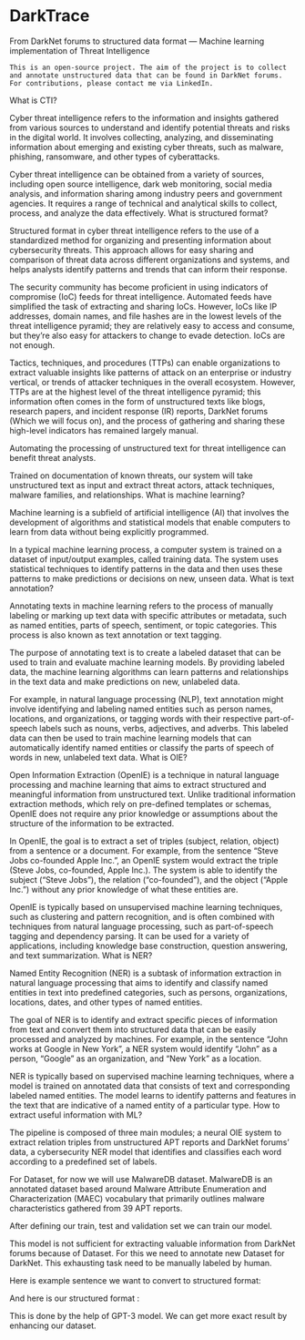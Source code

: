 # DarkTrace
From DarkNet forums to structured data format — Machine learning implementation of Threat Intelligence

    This is an open-source project. The aim of the project is to collect and annotate unstructured data that can be found in DarkNet forums. For contributions, please contact me via LinkedIn.

What is CTI?

Cyber threat intelligence refers to the information and insights gathered from various sources to understand and identify potential threats and risks in the digital world. It involves collecting, analyzing, and disseminating information about emerging and existing cyber threats, such as malware, phishing, ransomware, and other types of cyberattacks.

Cyber threat intelligence can be obtained from a variety of sources, including open source intelligence, dark web monitoring, social media analysis, and information sharing among industry peers and government agencies. It requires a range of technical and analytical skills to collect, process, and analyze the data effectively.
What is structured format?

Structured format in cyber threat intelligence refers to the use of a standardized method for organizing and presenting information about cybersecurity threats. This approach allows for easy sharing and comparison of threat data across different organizations and systems, and helps analysts identify patterns and trends that can inform their response.

The security community has become proficient in using indicators of compromise (IoC) feeds for threat intelligence. Automated feeds have simplified the task of extracting and sharing IoCs. However, IoCs like IP addresses, domain names, and file hashes are in the lowest levels of the threat intelligence pyramid; they are relatively easy to access and consume, but they’re also easy for attackers to change to evade detection. IoCs are not enough.

Tactics, techniques, and procedures (TTPs) can enable organizations to extract valuable insights like patterns of attack on an enterprise or industry vertical, or trends of attacker techniques in the overall ecosystem. However, TTPs are at the highest level of the threat intelligence pyramid; this information often comes in the form of unstructured texts like blogs, research papers, and incident response (IR) reports, DarkNet forums (Which we will focus on), and the process of gathering and sharing these high-level indicators has remained largely manual.

Automating the processing of unstructured text for threat intelligence can benefit threat analysts.

Trained on documentation of known threats, our system will take unstructured text as input and extract threat actors, attack techniques, malware families, and relationships.
What is machine learning?

Machine learning is a subfield of artificial intelligence (AI) that involves the development of algorithms and statistical models that enable computers to learn from data without being explicitly programmed.

In a typical machine learning process, a computer system is trained on a dataset of input/output examples, called training data. The system uses statistical techniques to identify patterns in the data and then uses these patterns to make predictions or decisions on new, unseen data.
What is text annotation?

Annotating texts in machine learning refers to the process of manually labeling or marking up text data with specific attributes or metadata, such as named entities, parts of speech, sentiment, or topic categories. This process is also known as text annotation or text tagging.

The purpose of annotating text is to create a labeled dataset that can be used to train and evaluate machine learning models. By providing labeled data, the machine learning algorithms can learn patterns and relationships in the text data and make predictions on new, unlabeled data.

For example, in natural language processing (NLP), text annotation might involve identifying and labeling named entities such as person names, locations, and organizations, or tagging words with their respective part-of-speech labels such as nouns, verbs, adjectives, and adverbs. This labeled data can then be used to train machine learning models that can automatically identify named entities or classify the parts of speech of words in new, unlabeled text data.
What is OIE?

Open Information Extraction (OpenIE) is a technique in natural language processing and machine learning that aims to extract structured and meaningful information from unstructured text. Unlike traditional information extraction methods, which rely on pre-defined templates or schemas, OpenIE does not require any prior knowledge or assumptions about the structure of the information to be extracted.

In OpenIE, the goal is to extract a set of triples (subject, relation, object) from a sentence or a document. For example, from the sentence “Steve Jobs co-founded Apple Inc.”, an OpenIE system would extract the triple (Steve Jobs, co-founded, Apple Inc.). The system is able to identify the subject (“Steve Jobs”), the relation (“co-founded”), and the object (“Apple Inc.”) without any prior knowledge of what these entities are.

OpenIE is typically based on unsupervised machine learning techniques, such as clustering and pattern recognition, and is often combined with techniques from natural language processing, such as part-of-speech tagging and dependency parsing. It can be used for a variety of applications, including knowledge base construction, question answering, and text summarization.
What is NER?

Named Entity Recognition (NER) is a subtask of information extraction in natural language processing that aims to identify and classify named entities in text into predefined categories, such as persons, organizations, locations, dates, and other types of named entities.

The goal of NER is to identify and extract specific pieces of information from text and convert them into structured data that can be easily processed and analyzed by machines. For example, in the sentence “John works at Google in New York”, a NER system would identify “John” as a person, “Google” as an organization, and “New York” as a location.

NER is typically based on supervised machine learning techniques, where a model is trained on annotated data that consists of text and corresponding labeled named entities. The model learns to identify patterns and features in the text that are indicative of a named entity of a particular type.
How to extract useful information with ML?

The pipeline is composed of three main modules; a neural OIE system to extract relation triples from unstructured APT reports and DarkNet forums’ data, a cybersecurity NER model that identifies and classifies each word according to a predefined set of labels.

For Dataset, for now we will use MalwareDB dataset. MalwareDB is an annotated dataset based around Malware Attribute Enumeration and Characterization (MAEC) vocabulary that primarily outlines malware characteristics gathered from 39 APT reports.

After defining our train, test and validation set we can train our model.

This model is not sufficient for extracting valuable information from DarkNet forums because of Dataset. For this we need to annotate new Dataset for DarkNet. This exhausting task need to be manually labeled by human.

Here is example sentence we want to convert to structured format:

And here is our structured format :

This is done by the help of GPT-3 model. We can get more exact result by enhancing our dataset.

